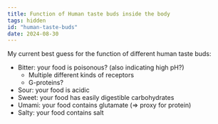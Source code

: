 ```yaml
---
title: Function of Human taste buds inside the body
tags: hidden
id: "human-taste-buds"
date: 2024-08-30
---
```





My current best guess for the function of different human taste buds:

-   Bitter: your food is poisonous? (also indicating high pH?)
    -   Multiple different kinds of receptors
    -   G-proteins?
-   Sour: your food is acidic
-   Sweet: your food has easily digestible carbohydrates
-   Umami: your food contains glutamate (=\> proxy for protein)
-   Salty: your food contains salt
